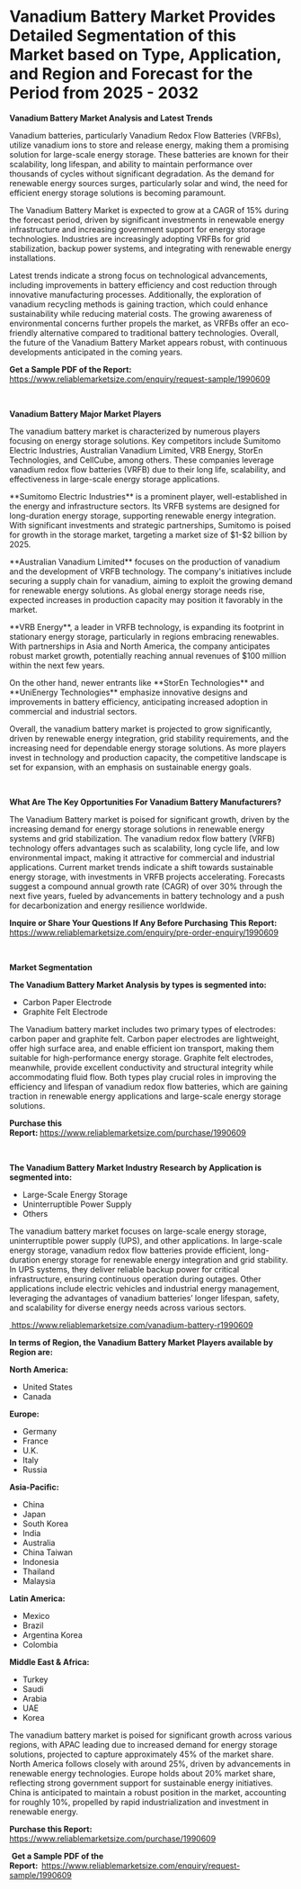 <p><h1>Vanadium Battery Market Provides Detailed Segmentation of this Market based on Type, Application, and Region and Forecast for the Period from 2025 - 2032</h1></p><p><strong>Vanadium Battery Market Analysis and Latest Trends</strong></p>
<p><p>Vanadium batteries, particularly Vanadium Redox Flow Batteries (VRFBs), utilize vanadium ions to store and release energy, making them a promising solution for large-scale energy storage. These batteries are known for their scalability, long lifespan, and ability to maintain performance over thousands of cycles without significant degradation. As the demand for renewable energy sources surges, particularly solar and wind, the need for efficient energy storage solutions is becoming paramount. </p><p>The Vanadium Battery Market is expected to grow at a CAGR of 15% during the forecast period, driven by significant investments in renewable energy infrastructure and increasing government support for energy storage technologies. Industries are increasingly adopting VRFBs for grid stabilization, backup power systems, and integrating with renewable energy installations. </p><p>Latest trends indicate a strong focus on technological advancements, including improvements in battery efficiency and cost reduction through innovative manufacturing processes. Additionally, the exploration of vanadium recycling methods is gaining traction, which could enhance sustainability while reducing material costs. The growing awareness of environmental concerns further propels the market, as VRFBs offer an eco-friendly alternative compared to traditional battery technologies. Overall, the future of the Vanadium Battery Market appears robust, with continuous developments anticipated in the coming years.</p></p>
<p><strong>Get a Sample PDF of the Report:&nbsp;</strong> <a href="https://www.reliablemarketsize.com/enquiry/request-sample/1990609?utm_campaign=3221&utm_medium=2&utm_source=Github&utm_content=ia&utm_term=16042025&utm_id=vanadium-battery">https://www.reliablemarketsize.com/enquiry/request-sample/1990609</a></p>
<p>&nbsp;</p>
<p><strong>Vanadium Battery Major Market Players</strong></p>
<p><p>The vanadium battery market is characterized by numerous players focusing on energy storage solutions. Key competitors include Sumitomo Electric Industries, Australian Vanadium Limited, VRB Energy, StorEn Technologies, and CellCube, among others. These companies leverage vanadium redox flow batteries (VRFB) due to their long life, scalability, and effectiveness in large-scale energy storage applications.</p><p>**Sumitomo Electric Industries** is a prominent player, well-established in the energy and infrastructure sectors. Its VRFB systems are designed for long-duration energy storage, supporting renewable energy integration. With significant investments and strategic partnerships, Sumitomo is poised for growth in the storage market, targeting a market size of $1-$2 billion by 2025.</p><p>**Australian Vanadium Limited** focuses on the production of vanadium and the development of VRFB technology. The company's initiatives include securing a supply chain for vanadium, aiming to exploit the growing demand for renewable energy solutions. As global energy storage needs rise, expected increases in production capacity may position it favorably in the market.</p><p>**VRB Energy**, a leader in VRFB technology, is expanding its footprint in stationary energy storage, particularly in regions embracing renewables. With partnerships in Asia and North America, the company anticipates robust market growth, potentially reaching annual revenues of $100 million within the next few years.</p><p>On the other hand, newer entrants like **StorEn Technologies** and **UniEnergy Technologies** emphasize innovative designs and improvements in battery efficiency, anticipating increased adoption in commercial and industrial sectors.</p><p>Overall, the vanadium battery market is projected to grow significantly, driven by renewable energy integration, grid stability requirements, and the increasing need for dependable energy storage solutions. As more players invest in technology and production capacity, the competitive landscape is set for expansion, with an emphasis on sustainable energy goals.</p></p>
<p>&nbsp;</p>
<p><strong>What Are The Key Opportunities For Vanadium Battery Manufacturers?</strong></p>
<p><p>The Vanadium Battery market is poised for significant growth, driven by the increasing demand for energy storage solutions in renewable energy systems and grid stabilization. The vanadium redox flow battery (VRFB) technology offers advantages such as scalability, long cycle life, and low environmental impact, making it attractive for commercial and industrial applications. Current market trends indicate a shift towards sustainable energy storage, with investments in VRFB projects accelerating. Forecasts suggest a compound annual growth rate (CAGR) of over 30% through the next five years, fueled by advancements in battery technology and a push for decarbonization and energy resilience worldwide.</p></p>
<p><strong>Inquire or Share Your Questions If Any Before Purchasing This Report:</strong> <a href="https://www.reliablemarketsize.com/enquiry/pre-order-enquiry/1990609?utm_campaign=3221&utm_medium=2&utm_source=Github&utm_content=ia&utm_term=16042025&utm_id=vanadium-battery">https://www.reliablemarketsize.com/enquiry/pre-order-enquiry/1990609</a></p>
<p>&nbsp;</p>
<p><strong>Market Segmentation</strong></p>
<p><strong>The Vanadium Battery Market Analysis by types is segmented into:</strong></p>
<p><ul><li>Carbon Paper Electrode</li><li>Graphite Felt Electrode</li></ul></p>
<p><p>The Vanadium battery market includes two primary types of electrodes: carbon paper and graphite felt. Carbon paper electrodes are lightweight, offer high surface area, and enable efficient ion transport, making them suitable for high-performance energy storage. Graphite felt electrodes, meanwhile, provide excellent conductivity and structural integrity while accommodating fluid flow. Both types play crucial roles in improving the efficiency and lifespan of vanadium redox flow batteries, which are gaining traction in renewable energy applications and large-scale energy storage solutions.</p></p>
<p><strong>Purchase this Report:&nbsp;</strong><a href="https://www.reliablemarketsize.com/purchase/1990609?utm_campaign=3221&utm_medium=2&utm_source=Github&utm_content=ia&utm_term=16042025&utm_id=vanadium-battery">https://www.reliablemarketsize.com/purchase/1990609</a></p>
<p>&nbsp;</p>
<p><strong>The Vanadium Battery Market Industry Research by Application is segmented into:</strong></p>
<p><ul><li>Large-Scale Energy Storage</li><li>Uninterruptible Power Supply</li><li>Others</li></ul></p>
<p><p>The vanadium battery market focuses on large-scale energy storage, uninterruptible power supply (UPS), and other applications. In large-scale energy storage, vanadium redox flow batteries provide efficient, long-duration energy storage for renewable energy integration and grid stability. In UPS systems, they deliver reliable backup power for critical infrastructure, ensuring continuous operation during outages. Other applications include electric vehicles and industrial energy management, leveraging the advantages of vanadium batteries’ longer lifespan, safety, and scalability for diverse energy needs across various sectors.</p></p>
<p><a href="https://www.reliablemarketsize.com/vanadium-battery-r1990609?utm_campaign=3221&utm_medium=2&utm_source=Github&utm_content=ia&utm_term=16042025&utm_id=vanadium-battery">&nbsp;https://www.reliablemarketsize.com/vanadium-battery-r1990609</a></p>
<p><strong>In terms of Region, the Vanadium Battery Market Players available by Region are:</strong></p>
<p>
    <p> <strong> North America: </strong>
        <ul>
            <li>United States</li>
            <li>Canada</li>
        </ul>
        </p> 
    <p> <strong> Europe: </strong>
        <ul>
            <li>Germany</li>
            <li>France</li>
            <li>U.K.</li>
            <li>Italy</li>
            <li>Russia</li>
        </ul>
        </p> 
    <p> <strong> Asia-Pacific: </strong>
        <ul>
            <li>China</li>
            <li>Japan</li>
            <li>South Korea</li>
            <li>India</li>
            <li>Australia</li>
            <li>China Taiwan</li>
            <li>Indonesia</li>
            <li>Thailand</li>
            <li>Malaysia</li>
        </ul>
        </p> 
    <p> <strong> Latin America: </strong>
        <ul>
            <li>Mexico</li>
            <li>Brazil</li>
            <li>Argentina Korea</li>
            <li>Colombia</li>
        </ul>
        </p> 
    <p> <strong> Middle East & Africa: </strong>
        <ul>
            <li>Turkey</li>
            <li>Saudi</li>
            <li>Arabia</li>
            <li>UAE</li>
            <li>Korea</li>
        </ul>
    </p>
    </p>
<p><p>The vanadium battery market is poised for significant growth across various regions, with APAC leading due to increased demand for energy storage solutions, projected to capture approximately 45% of the market share. North America follows closely with around 25%, driven by advancements in renewable energy technologies. Europe holds about 20% market share, reflecting strong government support for sustainable energy initiatives. China is anticipated to maintain a robust position in the market, accounting for roughly 10%, propelled by rapid industrialization and investment in renewable energy.</p></p>
<p><strong>Purchase this Report: </strong><a href="https://www.reliablemarketsize.com/purchase/1990609?utm_campaign=3221&utm_medium=2&utm_source=Github&utm_content=ia&utm_term=16042025&utm_id=vanadium-battery">https://www.reliablemarketsize.com/purchase/1990609</a></p>
<p>&nbsp;<strong>Get a Sample PDF of the Report:&nbsp;&nbsp;</strong><a href="https://www.reliablemarketsize.com/enquiry/request-sample/1990609?utm_campaign=3221&utm_medium=2&utm_source=Github&utm_content=ia&utm_term=16042025&utm_id=vanadium-battery">https://www.reliablemarketsize.com/enquiry/request-sample/1990609</a></p>
<p><strong></strong></p>
<p><p></p><p></p><p></p></p>